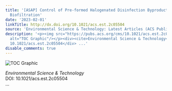 ```yaml
---
title: '[ASAP] Control of Pre-formed Halogenated Disinfection Byproducts with Reuse
  Biofiltration'
date: '2023-02-01'
linkTitle: http://dx.doi.org/10.1021/acs.est.2c05504
source: 'Environmental Science & Technology: Latest Articles (ACS Publications)'
description: '<p><img src="https://pubs.acs.org/cms/10.1021/acs.est.2c05504/asset/images/medium/es2c05504_0006.gif"
  alt="TOC Graphic"/></p><div><cite>Environmental Science & Technology</cite></div><div>DOI:
  10.1021/acs.est.2c05504</div> ...'
disable_comments: true
---
```

<p><img src="https://pubs.acs.org/cms/10.1021/acs.est.2c05504/asset/images/medium/es2c05504_0006.gif" alt="TOC Graphic"/></p><div><cite>Environmental Science & Technology</cite></div><div>DOI: 10.1021/acs.est.2c05504</div> ...